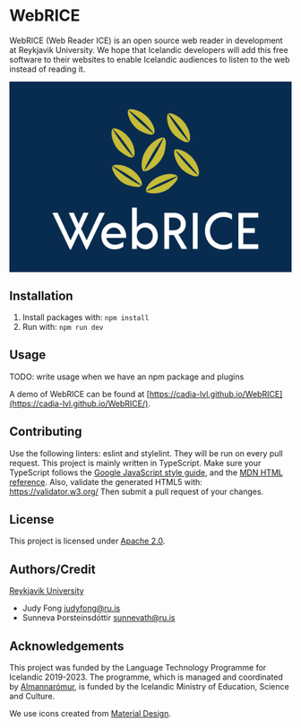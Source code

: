 # WebRICE
WebRICE (Web Reader ICE) is an open source web reader in development at
Reykjavik University. We hope that Icelandic developers will add this free
software to their websites to enable Icelandic audiences to listen to the web
instead of reading it.

<img src="build/resources/img/WebRICE_logo.png" alt="WebRICE logo" title="WebRICE grains of rice logo" align="center"/>

## Installation
1.  Install packages with: `npm install`
2.  Run with: `npm run dev`

## Usage
TODO: write usage when we have an npm package and plugins

A demo of WebRICE can be found at [https://cadia-lvl.github.io/WebRICE](https://cadia-lvl.github.io/WebRICE/).

## Contributing
Use the following linters: eslint and stylelint. They will be run on every pull request.
This project is mainly written in TypeScript. 
Make sure your TypeScript follows the [Google JavaScript style
guide](https://google.github.io/styleguide/jsguide.html), and the [MDN HTML
reference](https://developer.mozilla.org/en-US/docs/Web/HTML/Reference).
Also, validate the generated HTML5 with: https://validator.w3.org/
Then submit a pull request of your changes.

## License
This project is licensed under [Apache 2.0](LICENSE).

## Authors/Credit
[Reykjavik University](https://ru.is)
* Judy Fong [judyfong@ru.is](mailto:judyfong@ru.is)
* Sunneva Þorsteinsdóttir [sunnevath@ru.is](mailto:sunnevath@ru.is)

## Acknowledgements
This project was funded by the Language Technology Programme for Icelandic
2019-2023. The programme, which is managed and coordinated by
[Almannarómur](https://almannaromur.is/), is funded by the Icelandic Ministry
of Education, Science and Culture.

We use icons created from [Material Design](https://www.material.io/).

